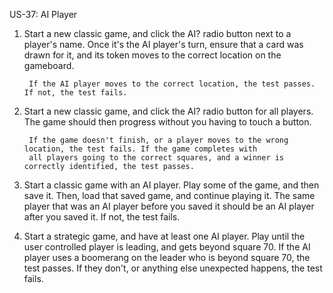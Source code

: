 US-37: AI Player

1. Start a new classic game, and click the AI? radio button next to a player's name. Once it's the AI player's turn, ensure that
a card was drawn for it, and its token moves to the correct location on the gameboard. 
    
        If the AI player moves to the correct location, the test passes. If not, the test fails.
        
2. Start a new classic game, and click the AI? radio button for all players. The game should then progress without you having to 
touch a button. 
    
        If the game doesn't finish, or a player moves to the wrong location, the test fails. If the game completes with 
        all players going to the correct squares, and a winner is correctly identified, the test passes.
        
3. Start a classic game with an AI player. Play some of the game, and then save it. Then, load that saved game, and continue
playing it. The same player that was an AI player before you saved it should be an AI player after you saved it. If not, 
the test fails.

4. Start a strategic game, and have at least one AI player. Play until the user controlled player is leading, and gets beyond
square 70. If the AI player uses a boomerang on the leader who is beyond square 70, the test passes. If they don't, or 
anything else unexpected happens, the test fails.